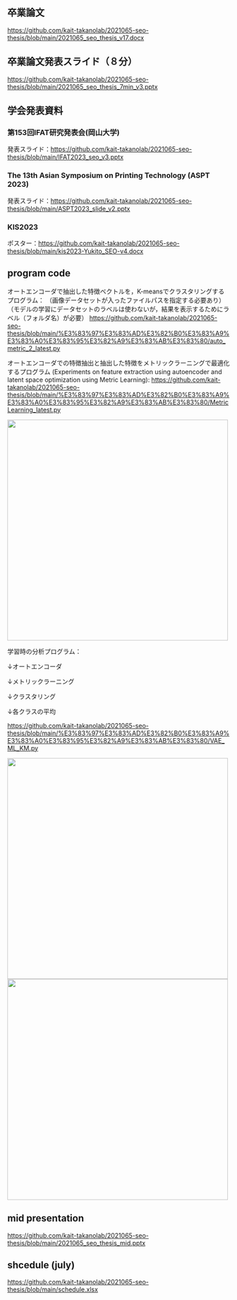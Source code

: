 ## 卒業論文
https://github.com/kait-takanolab/2021065-seo-thesis/blob/main/2021065_seo_thesis_v17.docx

## 卒業論文発表スライド（８分）
https://github.com/kait-takanolab/2021065-seo-thesis/blob/main/2021065_seo_thesis_7min_v3.pptx  
## 学会発表資料  
### **第153回IFAT研究発表会(岡山大学)**  
発表スライド：https://github.com/kait-takanolab/2021065-seo-thesis/blob/main/IFAT2023_seo_v3.pptx   
  
### **The 13th Asian Symposium on Printing Technology (ASPT 2023)**  
発表スライド：https://github.com/kait-takanolab/2021065-seo-thesis/blob/main/ASPT2023_slide_v2.pptx  
  
### **KIS2023**  
ポスター：https://github.com/kait-takanolab/2021065-seo-thesis/blob/main/kis2023-Yukito_SEO-v4.docx  
## program code
オートエンコーダで抽出した特徴ベクトルを，K-meansでクラスタリングするプログラム：
（画像データセットが入ったファイルパスを指定する必要あり）
（モデルの学習にデータセットのラベルは使わないが，結果を表示するためにラベル（フォルダ名）が必要）
https://github.com/kait-takanolab/2021065-seo-thesis/blob/main/%E3%83%97%E3%83%AD%E3%82%B0%E3%83%A9%E3%83%A0%E3%83%95%E3%82%A9%E3%83%AB%E3%83%80/auto_metric_2_latest.py

オートエンコーダでの特徴抽出と抽出した特徴をメトリックラーニングで最適化するプログラム
(Experiments on feature extraction using autoencoder and latent space optimization using Metric Learning):
https://github.com/kait-takanolab/2021065-seo-thesis/blob/main/%E3%83%97%E3%83%AD%E3%82%B0%E3%83%A9%E3%83%A0%E3%83%95%E3%82%A9%E3%83%AB%E3%83%80/MetricLearning_latest.py

<img src="https://github.com/kait-takanolab/2021065-seo-thesis/assets/104047229/f5913ce8-e233-48e5-9ec3-ccef79e01377" width="500">

学習時の分析プログラム：

↓オートエンコーダ

↓メトリックラーニング

↓クラスタリング

↓各クラスの平均

https://github.com/kait-takanolab/2021065-seo-thesis/blob/main/%E3%83%97%E3%83%AD%E3%82%B0%E3%83%A9%E3%83%A0%E3%83%95%E3%82%A9%E3%83%AB%E3%83%80/VAE_ML_KM.py

<img src="https://github.com/kait-takanolab/2021065-seo-thesis/assets/104047229/e7d93628-072a-4654-ac17-cc6b388cba4c" width="500">
<img src="https://github.com/kait-takanolab/2021065-seo-thesis/assets/104047229/0d79a338-96d5-43ac-ad78-30572f402851" width="500">

## mid presentation
https://github.com/kait-takanolab/2021065-seo-thesis/blob/main/2021065_seo_thesis_mid.pptx

## shcedule (july)
https://github.com/kait-takanolab/2021065-seo-thesis/blob/main/schedule.xlsx
